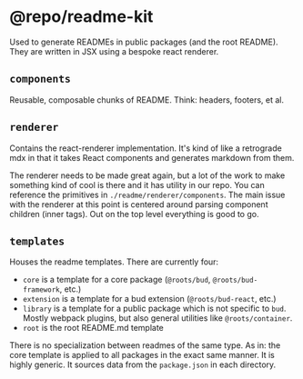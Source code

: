 # @repo/readme-kit

Used to generate READMEs in public packages (and the root README). They are written in JSX using a bespoke react renderer.

## `components`

Reusable, composable chunks of README. Think: headers, footers, et al.

## `renderer`

Contains the react-renderer implementation. It's kind of like a retrograde mdx in that it takes React components and generates markdown from them.

The renderer needs to be made great again, but a lot of the work to make something kind of cool is there and it has utility in our repo. You can reference the primitives in `./readme/renderer/components`. The main issue with the renderer at this point is centered around parsing component children (inner tags). Out on the top level everything is good to go.

## `templates`

Houses the readme templates. There are currently four:

- `core` is a template for a core package (`@roots/bud`, `@roots/bud-framework`, etc.)
- `extension` is a template for a bud extension (`@roots/bud-react`, etc.)
- `library` is a template for a public package which is not specific to `bud`. Mostly webpack plugins, but also general utilities like `@roots/container`.
- `root` is the root README.md template

There is no specialization between readmes of the same type. As in: the core template is applied to all packages in the exact same manner. It is highly generic. It sources data from the `package.json` in each directory.
